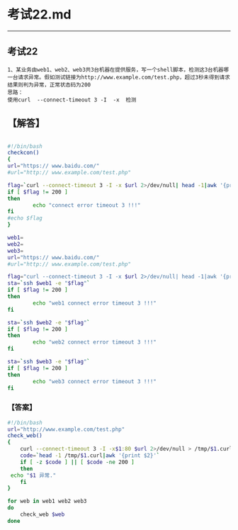 # 考试22.md  
---  
## 考试22  
    1、某业务由web1、web2、web3共3台机器在提供服务，写一个shell脚本，检测这3台机器哪一台请求异常。假如测试链接为http://www.example.com/test.php，超过3秒未得到请求结果则判为异常，正常状态码为200   
    思路：  
    使用curl  --connect-timeout 3 -I  -x  检测  

## 【解答】   
```bash  

#!/bin/bash
checkcon()
{
url="https:// www.baidu.com/"
#url="http:// www.example.com/test.php"

flag=`curl --connect-timeout 3 -I -x $url 2>/dev/null| head -1|awk '{print $2}'`
if [ $flag != 200 ]
then
        echo "connect error timeout 3 !!!"
fi
#echo $flag
}

web1=
web2=
web3=
url="https:// www.baidu.com/"
#url="http:// www.example.com/test.php"

flag="curl --connect-timeout 3 -I -x $url 2>/dev/null| head -1|awk '{print $2}' "
sta=`ssh $web1 -e "$flag"`
if [ $flag != 200 ]
then
        echo "web1 connect error timeout 3 !!!"
fi

sta=`ssh $web2 -e "$flag"`
if [ $flag != 200 ]
then
        echo "web2 connect error timeout 3 !!!"
fi

sta=`ssh $web3 -e "$flag"`
if [ $flag != 200 ]
then
        echo "web3 connect error timeout 3 !!!"
fi


```  
### 【答案】 
```bash  
#!/bin/bash
url="http://www.example.com/test.php"
check_web()
{
    curl --connect-timeout 3 -I -x$1:80 $url 2>/dev/null > /tmp/$1.curl
    code=`head -1 /tmp/$1.curl|awk '{print $2}'`
    if [ -z $code ] || [ $code -ne 200 ]
    then
 echo "$1 异常."
    fi
}

for web in web1 web2 web3
do
    check_web $web
done


```  




